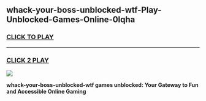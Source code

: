 
## whack-your-boss-unblocked-wtf-Play-Unblocked-Games-Online-0lqha
<h3>
<a href="https://premium76.site?title=whack-your-boss-unblocked-wtf&ref=25A">CLICK TO PLAY</a></h3>
<hr>

<h3>
<a href="https://premium76.site?title=whack-your-boss-unblocked-wtf&ref=25A">CLICK 2 PLAY</a>
  
</h3>

<a href="https://premium76.site?title=whack-your-boss-unblocked-wtf&ref=25A"><img src="https://clearcache.store/games.png"></a>


**whack-your-boss-unblocked-wtf games unblocked: Your Gateway to Fun and Accessible Online Gaming**
